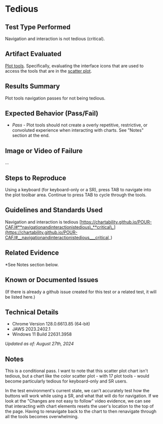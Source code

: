 # Tedious

## Test Type Performed

Navigation and interaction is not tedious (critical).

## Artifact Evaluated

[Plot tools](https://docs.bokeh.org/en/latest/docs/user_guide/interaction/tools.html#ug-interaction-tools). Specifically, evaluating the interface icons that are used to access the tools that are in the [scatter plot](https://quansight-labs.github.io/bokeh-a11y-audit/#_ts1723552414769).

## Results Summary

Plot tools navigation passes for not being tedious.

## Expected Behavior (Pass/Fail)

- _Pass_ - Plot tools should not create a overly repetitive, restrictive, or convoluted experience when interacting with charts. See "Notes" section at the end.

## Image or Video of Failure

...

## Steps to Reproduce

Using a keyboard (for keyboard-only or a SR), press TAB to navigate into the plot toolbar area. Continue to press TAB to cycle through the tools.

## Guidelines and Standards Used

Navigation and interaction is tedious [https://chartability.github.io/POUR-CAF/#**navigationandinteractionistedious\_**critical\_](https://chartability.github.io/POUR-CAF/#__navigationandinteractionistedious___critical_)

## Related Evidence

\*See Notes section below.

## Known or Documented Issues

(If there is already a github issue created for this test or a related test, it will be listed here.)

## Technical Details

- Chrome Version 128.0.6613.85 (64-bit)
- JAWS 2023.2402.1
- Windows 11 Build 22631.3958

_Updated as of: August 27th, 2024_

## Notes

This is a conditional pass. I want to note that this scatter plot chart isn't tedious, but a chart like the color scatter plot - with 17 plot tools - would become particularly tedious for keyboard-only and SR users.

In the test environment's current state, we can't accurately test how the buttons will work while using a SR, and what that will do for navigation. If we look at the "Changes are not easy to follow" video evidence, we can see that interacting with chart elements resets the user's location to the top of the page. Having to renavigate back to the chart to then renavigate through all the tools becomes overwhelming.
